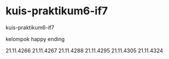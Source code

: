 # kuis-praktikum6-if7
kuis-praktikum6-if7

kelompok happy ending 

21.11.4266
21.11.4267
21.11.4288
21.11.4295
21.11.4305
21.11.4324
